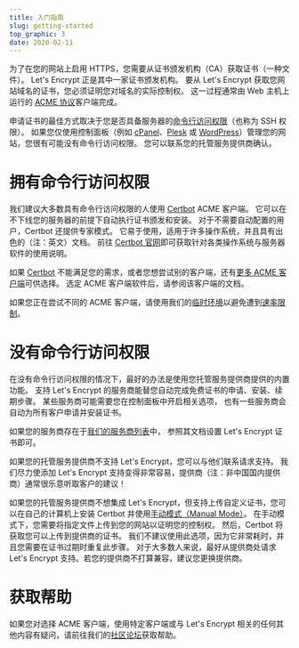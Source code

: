```yaml
---
title: 入门指南
slug: getting-started
top_graphic: 3
date: 2020-02-11
---
```


为了在您的网站上启用 HTTPS，您需要从证书颁发机构（CA）获取证书（一种文件）。 Let's Encrypt 正是其中一家证书颁发机构。 要从 Let's Encrypt 获取您网站域名的证书，您必须证明您对域名的实际控制权。 这一过程通常由 Web 主机上运行的 [ACME 协议](https://tools.ietf.org/html/rfc8555)客户端完成。

申请证书的最佳方式取决于您是否具备服务器的[命令行访问权限](https://en.wikipedia.org/wiki/Shell_account)（也称为 SSH 权限）。 如果您仅使用控制面板（例如 [cPanel](https://cpanel.net/)、[Plesk](https://www.plesk.com/) 或 [WordPress](https://wordpress.org/)）管理您的网站，您很有可能没有命令行访问权限。 您可以联系您的托管服务提供商确认。

# 拥有命令行访问权限

我们建议大多数具有命令行访问权限的人使用 [Certbot](https://certbot.eff.org/ "Certbot") ACME 客户端。 它可以在不下线您的服务器的前提下自动执行证书颁发和安装。 对于不需要自动配置的用户，Certbot 还提供专家模式。 它易于使用，适用于许多操作系统，并且具有出色的（注：英文）文档。 前往 [Certbot 官网](https://certbot.eff.org/ "Certbot")即可获取针对各类操作系统与服务器软件的使用说明。

如果 [Certbot](https://certbot.eff.org/ "Certbot") 不能满足您的需求，或者您想尝试别的客户端，还有[更多 ACME 客户端](/docs/client-options)可供选择。  选定 ACME 客户端软件后，请参阅该客户端的文档。

如果您正在尝试不同的 ACME 客户端，请使用我们的[临时环境](/docs/staging-environment)以避免遭到[速率限制](/docs/rate-limits)。

# 没有命令行访问权限

在没有命令行访问权限的情况下，最好的办法是使用您托管服务提供商提供的内置功能。 支持 Let's Encrypt 的服务商能替您自动完成免费证书的申请、安装、续期步骤。 某些服务商可能需要您在控制面板中开启相关选项， 也有一些服务商会自动为所有客户申请并安装证书。

如果您的服务商存在于[我们的服务商列表](https://community.letsencrypt.org/t/web-hosting-who-support-lets-encrypt/6920)中， 参照其文档设置 Let's Encrypt 证书即可。

如果您的托管服务提供商不支持 Let's Encrypt，您可以与他们联系请求支持。 我们尽力使添加 Let's Encrypt 支持变得非常容易，提供商（注：非中国国内提供商）通常很乐意听取客户的建议！

如果您的托管服务提供商不想集成 Let's Encrypt，但支持上传自定义证书，您可以在自己的计算机上安装 Certbot 并使用[手动模式（Manual Mode）](https://certbot.eff.org/docs/using.html#manual)。 在手动模式下，您需要将指定文件上传到您的网站以证明您的控制权。 然后，Certbot 将获取您可以上传到提供商的证书。 我们不建议使用此选项，因为它非常耗时，并且您需要在证书过期时重复此步骤。 对于大多数人来说，最好从提供商处请求 Let's Encrypt 支持。若您的提供商不打算兼容，建议您更换提供商。

# 获取帮助

如果您对选择 ACME 客户端，使用特定客户端或与 Let's Encrypt 相关的任何其他内容有疑问，请前往我们的[社区论坛](https://community.letsencrypt.org/)获取帮助。
